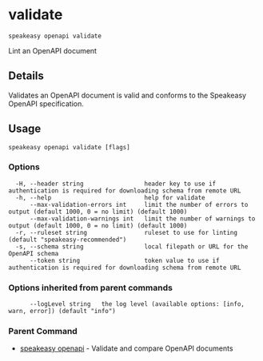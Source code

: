 # validate  
`speakeasy openapi validate`  


Lint an OpenAPI document  

## Details

Validates an OpenAPI document is valid and conforms to the Speakeasy OpenAPI specification.

## Usage

```
speakeasy openapi validate [flags]
```

### Options

```
  -H, --header string                 header key to use if authentication is required for downloading schema from remote URL
  -h, --help                          help for validate
      --max-validation-errors int     limit the number of errors to output (default 1000, 0 = no limit) (default 1000)
      --max-validation-warnings int   limit the number of warnings to output (default 1000, 0 = no limit) (default 1000)
  -r, --ruleset string                ruleset to use for linting (default "speakeasy-recommended")
  -s, --schema string                 local filepath or URL for the OpenAPI schema
      --token string                  token value to use if authentication is required for downloading schema from remote URL
```

### Options inherited from parent commands

```
      --logLevel string   the log level (available options: [info, warn, error]) (default "info")
```

### Parent Command

* [speakeasy openapi](README.md)	 - Validate and compare OpenAPI documents
